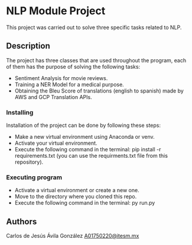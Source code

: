 # NLP Module Project

This project was carried out to solve three specific tasks related to NLP.

## Description

The project has three classes that are used throughout the program, each of them has the purpose of solving the following tasks:
* Sentiment Analysis for movie reviews.
* Training a NER Model for a medical purpose.
* Obtaining the Bleu Score of translations (english to spanish) made by AWS and GCP Translation APIs.

### Installing
Installation of the project can be done by following these steps:
* Make a new virtual environment using Anaconda or venv.
* Activate your virtual environment.
* Execute the following command in the terminal: pip install -r requirements.txt (you can use the requirments.txt file from this repository).


### Executing program

* Activate a virtual environment or create a new one.
* Move to the directory where you cloned this repo.
* Execute the following command in the terminal: py run.py

## Authors

Carlos de Jesús Ávila González
A01750220@itesm.mx
